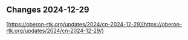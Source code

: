 ## Changes 2024-12-29

[https://oberon-rtk.org/updates/2024/cn-2024-12-29](https://oberon-rtk.org/updates/2024/cn-2024-12-29/)
